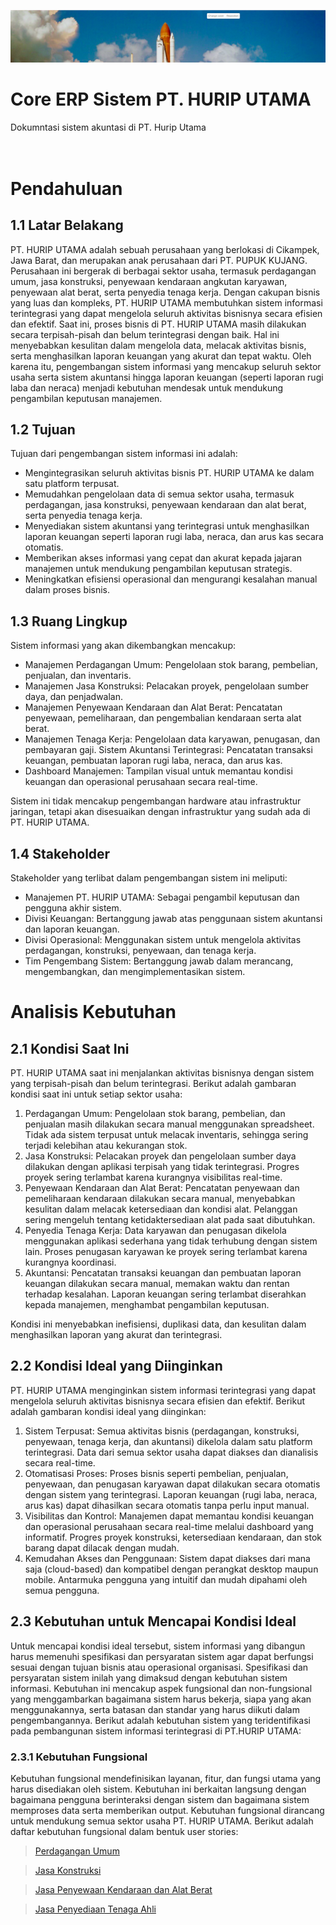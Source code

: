 ![Cover](./img/cover.png)
# Core ERP Sistem PT. HURIP UTAMA
Dokumntasi sistem akuntasi di PT. Hurip Utama<br><br><br>

# Pendahuluan
## **1.1 Latar Belakang**

PT. HURIP UTAMA adalah sebuah perusahaan yang berlokasi di Cikampek, Jawa Barat, dan merupakan anak perusahaan dari PT. PUPUK KUJANG. Perusahaan ini bergerak di berbagai sektor usaha, termasuk perdagangan umum, jasa konstruksi, penyewaan kendaraan angkutan karyawan, penyewaan alat berat, serta penyedia tenaga kerja. Dengan cakupan bisnis yang luas dan kompleks, PT. HURIP UTAMA membutuhkan sistem informasi terintegrasi yang dapat mengelola seluruh aktivitas bisnisnya secara efisien dan efektif.
Saat ini, proses bisnis di PT. HURIP UTAMA masih dilakukan secara terpisah-pisah dan belum terintegrasi dengan baik. Hal ini menyebabkan kesulitan dalam mengelola data, melacak aktivitas bisnis, serta menghasilkan laporan keuangan yang akurat dan tepat waktu. Oleh karena itu, pengembangan sistem informasi yang mencakup seluruh sektor usaha serta sistem akuntansi hingga laporan keuangan (seperti laporan rugi laba dan neraca) menjadi kebutuhan mendesak untuk mendukung pengambilan keputusan manajemen.

## **1.2 Tujuan**

Tujuan dari pengembangan sistem informasi ini adalah:

- Mengintegrasikan seluruh aktivitas bisnis PT. HURIP UTAMA ke dalam satu platform terpusat.
- Memudahkan pengelolaan data di semua sektor usaha, termasuk perdagangan, jasa 	konstruksi, penyewaan kendaraan dan alat berat, serta penyedia 	tenaga kerja.
- Menyediakan sistem akuntansi yang terintegrasi untuk menghasilkan laporan keuangan seperti laporan rugi laba, neraca, dan arus kas secara otomatis.
- Memberikan akses informasi yang cepat dan akurat kepada jajaran manajemen untuk mendukung pengambilan keputusan strategis.
- Meningkatkan efisiensi operasional dan mengurangi kesalahan manual dalam proses 	bisnis.

## **1.3 Ruang Lingkup**

Sistem informasi yang akan dikembangkan mencakup:

- Manajemen Perdagangan Umum: Pengelolaan stok barang, pembelian, penjualan, dan 	inventaris.
- Manajemen Jasa Konstruksi: Pelacakan proyek, pengelolaan sumber daya, dan 	penjadwalan.
- Manajemen Penyewaan Kendaraan dan Alat Berat: Pencatatan penyewaan, 	pemeliharaan, dan pengembalian kendaraan serta alat berat.
- Manajemen Tenaga Kerja: Pengelolaan data karyawan, penugasan, dan pembayaran gaji.
Sistem Akuntansi Terintegrasi: Pencatatan transaksi keuangan, pembuatan laporan rugi laba, neraca, dan arus kas.
- Dashboard Manajemen: Tampilan visual untuk memantau kondisi keuangan dan operasional perusahaan secara real-time.

Sistem ini tidak mencakup pengembangan hardware atau infrastruktur jaringan, tetapi akan disesuaikan dengan infrastruktur yang sudah ada di PT. HURIP UTAMA.

## **1.4 Stakeholder**

Stakeholder yang terlibat dalam pengembangan sistem ini meliputi:

- Manajemen PT. HURIP UTAMA: Sebagai pengambil keputusan dan pengguna akhir 	sistem.
- Divisi Keuangan: Bertanggung jawab atas penggunaan sistem akuntansi dan 	laporan keuangan.
- Divisi Operasional: Menggunakan sistem untuk mengelola aktivitas perdagangan, konstruksi, penyewaan, dan tenaga kerja.
- Tim Pengembang Sistem: Bertanggung jawab dalam merancang, mengembangkan, 	dan mengimplementasikan sistem.

# **Analisis Kebutuhan**

## **2.1 Kondisi Saat Ini**

PT. HURIP UTAMA saat ini menjalankan aktivitas bisnisnya dengan sistem yang terpisah-pisah dan belum terintegrasi. Berikut adalah gambaran kondisi saat ini untuk setiap sektor usaha:

1. Perdagangan Umum: 
Pengelolaan 	stok barang, pembelian, dan penjualan masih dilakukan secara manual 	menggunakan spreadsheet. Tidak 	ada sistem terpusat untuk melacak inventaris, sehingga sering 	terjadi kelebihan atau kekurangan stok.
2. Jasa Konstruksi:
Pelacakan proyek dan pengelolaan sumber daya dilakukan dengan aplikasi terpisah yang tidak terintegrasi. Progres proyek sering terlambat karena kurangnya visibilitas real-time.
3. Penyewaan Kendaraan dan Alat Berat:
Pencatatan penyewaan dan pemeliharaan kendaraan dilakukan secara manual, 	menyebabkan kesulitan dalam melacak ketersediaan dan kondisi alat.
Pelanggan sering mengeluh tentang ketidaktersediaan alat pada saat dibutuhkan.
4. Penyedia Tenaga Kerja:
Data karyawan dan penugasan dikelola menggunakan aplikasi sederhana yang 	tidak terhubung dengan sistem lain. Proses 	penugasan karyawan ke proyek sering terlambat karena kurangnya koordinasi. 
5. Akuntansi:
Pencatatan transaksi keuangan dan pembuatan laporan keuangan dilakukan secara 	manual, memakan waktu dan rentan terhadap kesalahan. Laporan keuangan sering terlambat diserahkan kepada manajemen, menghambat 	pengambilan keputusan.

Kondisi ini menyebabkan inefisiensi, duplikasi data, dan kesulitan dalam menghasilkan laporan yang akurat dan terintegrasi.

## 2.2 Kondisi Ideal yang Diinginkan

PT. HURIP UTAMA menginginkan sistem informasi terintegrasi yang dapat mengelola seluruh aktivitas bisnisnya secara efisien dan efektif. Berikut adalah gambaran kondisi ideal yang diinginkan:

1. Sistem Terpusat:
Semua 	aktivitas bisnis (perdagangan, konstruksi, penyewaan, tenaga kerja, dan akuntansi) dikelola dalam satu platform terintegrasi. Data dari semua sektor usaha dapat diakses dan dianalisis secara real-time.
2. Otomatisasi Proses:
Proses 	bisnis seperti pembelian, penjualan, penyewaan, dan penugasan karyawan dapat dilakukan secara otomatis dengan sistem yang 	terintegrasi. Laporan keuangan (rugi laba, neraca, arus kas) dapat dihasilkan secara 	otomatis tanpa perlu input manual.
3. Visibilitas dan Kontrol:
Manajemen dapat memantau kondisi keuangan dan operasional perusahaan secara 	real-time melalui dashboard yang informatif. Progres proyek konstruksi, ketersediaan kendaraan, dan stok barang dapat dilacak dengan mudah.
4. Kemudahan Akses dan Penggunaan:
Sistem 	dapat diakses dari mana saja (cloud-based) dan kompatibel dengan perangkat desktop maupun mobile. Antarmuka pengguna yang intuitif dan mudah dipahami oleh semua pengguna.

## **2.3 Kebutuhan untuk Mencapai Kondisi Ideal**

Untuk mencapai kondisi ideal tersebut, sistem informasi yang dibangun harus memenuhi spesifikasi dan persyaratan sistem agar dapat berfungsi sesuai dengan tujuan bisnis atau operasional organisasi. Spesifikasi dan persyaratan sistem inilah yang dimaksud dengan kebutuhan sistem informasi. Kebutuhan ini mencakup aspek fungsional dan non-fungsional yang menggambarkan bagaimana sistem harus bekerja, siapa yang akan menggunakannya, serta batasan dan standar yang harus diikuti dalam pengembangannya.
Berikut adalah kebutuhan sistem yang teridentifikasi pada pembangunan sistem informasi terintegrasi di PT.HURIP UTAMA:

### **2.3.1 Kebutuhan Fungsional**

Kebutuhan fungsional mendefinisikan layanan, fitur, dan fungsi utama yang harus disediakan oleh sistem. Kebutuhan ini berkaitan langsung dengan bagaimana pengguna berinteraksi dengan sistem dan bagaimana sistem memproses data serta memberikan output. Kebutuhan fungsional dirancang untuk mendukung semua sektor usaha PT. HURIP UTAMA. Berikut adalah daftar kebutuhan fungsional dalam bentuk user stories:

> [Perdagangan Umum](./prosesBisnis/perdagangan_umum.md)

> [Jasa Konstruksi](./prosesBisnis/jasa_konstruksi.md)

> [Jasa Penyewaan Kendaraan dan Alat Berat](./prosesBisnis/jasa_penyewaan_alat_berat.md)

> [Jasa Penyediaan Tenaga Ahli](./prosesBisnis/penyedia_tenaga_ahli.md)
